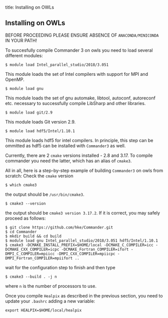 title: Installing on OWLs

## Installing on OWLs

BEFORE PROCEEDING PLEASE ENSURE ABSENCE OF `ANACONDA/MINICONDA` IN YOUR PATH!

To succesfully compile Commander 3 on owls you need to load several different modules:
```
$ module load Intel_parallel_studio/2018/3.051
```
This module loads the set of Intel compilers with support for MPI and OpenMP.
```
$ module load gnu
```
This module loads the set of gnu automake, libtool, autoconf, autoreconf etc. necessary to successfully compile LibSharp and other libraries.
```
$ module load git/2.9
```
This module loads Git version 2.9.
```
$ module load hdf5/Intel/1.10.1
```
This module loads hdf5 for intel compilers. In principle, this step can be ommitted as hdf5 can be installed with `Commander3` as well.

Currently, there are 2 `cmake` versions installed - 2.8 and 3.17. To compile commander you need the latter, which has an alias of `cmake3`.

All in all, here is a step-by-step example of building `Commander3` on owls from scratch:
Check the `cmake` version
```
$ which cmake3
```
the output should be `/usr/bin/cmake3`.
```
$ cmake3 --version
```
the output should be `cmake3 version 3.17.2`. If it is correct, you may safely proceed as follows:
```
$ git clone https://github.com/hke/Commander.git
$ cd Commander
$ mkdir build && cd build
$ module load gnu Intel_parallel_studio/2018/3.051 hdf5/Intel/1.10.1
$ cmake3 -DCMAKE_INSTALL_PREFIX=$HOME/local -DCMAKE_C_COMPILER=icc -DCMAKE_CXX_COMPILER=icpc -DCMAKE_Fortran_COMPILER=ifort -DMPI_C_COMPILER=mpiicc -DMPI_CXX_COMPILER=mpiicpc -DMPI_Fortran_COMPILER=mpiifort ..
```
wait for the configuration step to finish and then type
```
$ cmake3 --build . -j n
```
where `n` is the number of processors to use.

Once you compile `Healpix` as described in the previous section, you need to update your `.bashrc` adding a new variable:
```
export HEALPIX=$HOME/local/healpix
```
